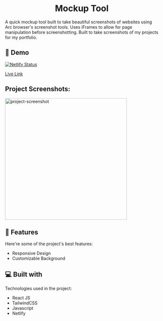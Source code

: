 <h1 align="center" id="title">Mockup Tool</h1>

<p id="description">A quick mockup tool built to take beautiful screenshots of websites using Arc browser's screenshot tools. Uses iFrames to allow for page manipulation before screenshotting. Built to take screenshots of my projects for my portfolio.</p>

<h2>🚀 Demo</h2>

[![Netlify Status](https://api.netlify.com/api/v1/badges/5a9abdfe-e6b3-4651-b68b-6177c3d60306/deploy-status)](https://app.netlify.com/sites/marvelous-hotteok-f68d13/deploys)

[Live Link](https://mockup-tool.josephrisk.com/)

<h2>Project Screenshots:</h2>

<img src="https://github.com/j0srisk/personal-site/blob/main/src/assets/images/projects/mockup-tool.png?raw=true" alt="project-screenshot" width="400" height="auto">

  
  
<h2>🧐 Features</h2>

Here're some of the project's best features:

*   Responsive Design
*   Customizable Background

  
  
<h2>💻 Built with</h2>

Technologies used in the project:

*   React JS
*   TailwindCSS
*   Javascript
*   Netlify
